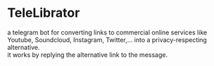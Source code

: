 # TeleLibrator
a telegram bot for converting links to commercial online services like Youtube, Soundcloud, Instagram, Twitter,… into a privacy-respecting alternative.  
it works by replying the alternative link to the message.
